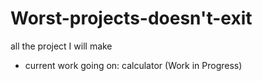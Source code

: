 # Worst-projects-doesn't-exit
all the project I will make 
- current work going on: calculator (Work in Progress)
